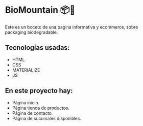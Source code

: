# BioMountain 📦🌿

Este es un boceto de una pagina informativa y ecommerce, sobre packaging biodegradable.
## Tecnologías usadas:
* HTML
* CSS
* MATERIALIZE
* JS
## En este proyecto hay:
* Página inicio.
* Página tienda de productos.
* Página de contacto.
* Página de sucursales disponibles.

